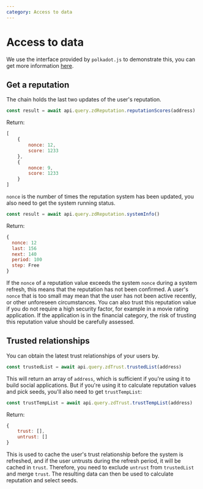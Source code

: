 ```yaml
---
category: Access to data
---
```


# Access to data

We use the interface provided by `polkadot.js` to demonstrate this, you can get more information [here](https://polkadot.js.org/docs/).

## Get a reputation

The chain holds the last two updates of the user's reputation.

```js
const result = await api.query.zdReputation.reputationScores(address)
```

Return:

```js
[
    {
        nonce: 12,
        score: 1233
    },
    {
        nonce: 9,
        score: 1233
    }
]
```

`nonce` is the number of times the reputation system has been updated, you also need to get the system running status.

```js
const result = await api.query.zdReputation.systemInfo()
```

Return:

```js
{
  nonce: 12
  last: 156
  next: 140
  period: 100
  step: Free
}
```

If the `nonce` of a reputation value exceeds the system `nonce` during a system refresh, this means that the reputation has not been confirmed. A user's `nonce` that is too small may mean that the user has not been active recently, or other unforeseen circumstances. You can also trust this reputation value if you do not require a high security factor, for example in a movie rating application. If the application is in the financial category, the risk of trusting this reputation value should be carefully assessed.

## Trusted relationships

You can obtain the latest trust relationships of your users by.

```js
const trustedList = await api.query.zdTrust.trustedList(address)
```

This will return an array of `address`, which is sufficient if you're using it to build social applications. But if you're using it to calculate reputation values and pick seeds, you'll also need to get `trustTempList`:

```js
const trustTempList = await api.query.zdTrust.trustTempList(address)
```

Return:

```js
{
    trust: [],
    untrust: []
}
```

This is used to cache the user's trust relationship before the system is refreshed, and if the user untrusts during the refresh period, it will be cached in `trust`. Therefore, you need to exclude `untrust` from `trustedList` and merge `trust`. The resulting data can then be used to calculate reputation and select seeds.

